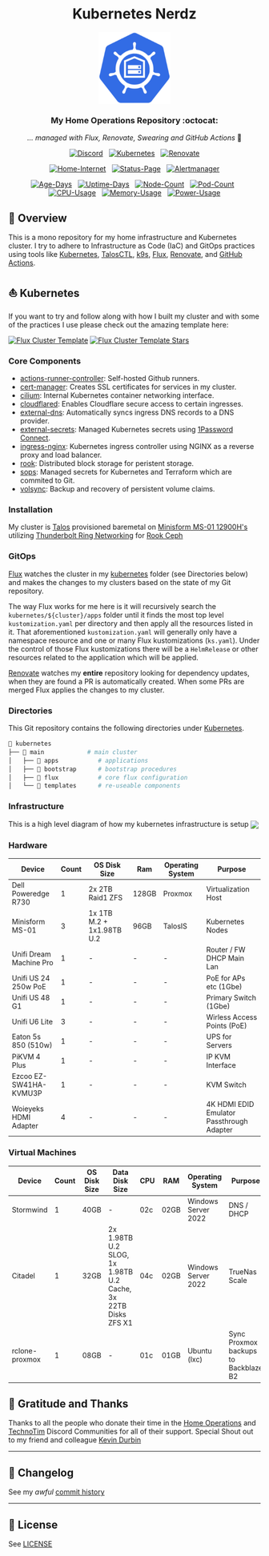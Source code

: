 <div align="center">

# Kubernetes Nerdz

<img src="https://raw.githubusercontent.com/gavinmcfall/home-ops/b5f6123f113a99aa744002eeef3856e95c797732/docs/src/assets/logo.png" align="center" width="144px" height="144px"/>

### My Home Operations Repository :octocat:

_... managed with Flux, Renovate, Swearing and GitHub Actions_ 🤖

</div>

<div align="center">

[![Discord](https://img.shields.io/discord/673534664354430999?style=for-the-badge&label&logo=discord&logoColor=white&color=blue)](https://discord.gg/home-operations)&nbsp;&nbsp;
[![Kubernetes](https://img.shields.io/endpoint?url=https%3A%2F%2Fkromgo.nerdz.cloud%2Fquery%3Fformat%3Dendpoint%26metric%3Dkubernetes_version&style=for-the-badge&logo=kubernetes&logoColor=white&color=blue&label=%20)](https://www.talos.dev/)&nbsp;&nbsp;
[![Renovate](https://img.shields.io/github/actions/workflow/status/gavinmcfall/home-ops/renovate.yaml?branch=main&label=&logo=renovatebot&style=for-the-badge&color=blue)](https://github.com/gavinmcfall/home-ops/actions/workflows/renovate.yaml)

</div>

<div align="center">

[![Home-Internet](https://img.shields.io/uptimerobot/status/m796131834-31972b9c59792f91867b7e32?color=brightgreeen&label=Home%20Internet&style=for-the-badge&logo=ubiquiti&logoColor=white)](https://status.nerdz.cloud)&nbsp;&nbsp;
[![Status-Page](https://img.shields.io/uptimerobot/status/m796131761-b1397cce0713b97ac72919e8?color=brightgreeen&label=Status%20Page&style=for-the-badge&logo=statuspage&logoColor=white)](https://status.nerdz.cloud)&nbsp;&nbsp;
[![Alertmanager](https://img.shields.io/uptimerobot/status/m796147470-2b0eda86fc73e344c858b2ac?color=brightgreeen&label=Alertmanager&style=for-the-badge&logo=prometheus&logoColor=white)](https://status.nerdz.cloud)

</div>

<div align="center">

[![Age-Days](https://img.shields.io/endpoint?url=https%3A%2F%2Fkromgo.nerdz.cloud%2Fquery%3Fformat%3Dendpoint%26metric%3Dcluster_age_days&style=flat-square&label=Age)](https://github.com/kashalls/kromgo/)&nbsp;&nbsp;
[![Uptime-Days](https://img.shields.io/endpoint?url=https%3A%2F%2Fkromgo.nerdz.cloud%2Fquery%3Fformat%3Dendpoint%26metric%3Dcluster_uptime_days&style=flat-square&label=Uptime)](https://github.com/kashalls/kromgo/)&nbsp;&nbsp;
[![Node-Count](https://img.shields.io/endpoint?url=https%3A%2F%2Fkromgo.nerdz.cloud%2Fquery%3Fformat%3Dendpoint%26metric%3Dcluster_node_count&style=flat-square&label=Nodes)](https://github.com/kashalls/kromgo/)&nbsp;&nbsp;
[![Pod-Count](https://img.shields.io/endpoint?url=https%3A%2F%2Fkromgo.nerdz.cloud%2Fquery%3Fformat%3Dendpoint%26metric%3Dcluster_pod_count&style=flat-square&label=Pods)](https://github.com/kashalls/kromgo/)&nbsp;&nbsp;
[![CPU-Usage](https://img.shields.io/endpoint?url=https%3A%2F%2Fkromgo.nerdz.cloud%2Fquery%3Fformat%3Dendpoint%26metric%3Dcluster_cpu_usage&style=flat-square&label=CPU)](https://github.com/kashalls/kromgo/)&nbsp;&nbsp;
[![Memory-Usage](https://img.shields.io/endpoint?url=https%3A%2F%2Fkromgo.nerdz.cloud%2Fquery%3Fformat%3Dendpoint%26metric%3Dcluster_memory_usage&style=flat-square&label=Memory)](https://github.com/kashalls/kromgo/)&nbsp;&nbsp;
[![Power-Usage](https://img.shields.io/endpoint?url=https%3A%2F%2Fkromgo.nerdz.cloud%2Fquery%3Fformat%3Dendpoint%26metric%3Dcluster_power_usage&style=flat-square&label=Power)](https://github.com/kashalls/kromgo/)

</div>

## 📖 Overview

This is a mono repository for my home infrastructure and Kubernetes cluster. I try to adhere to Infrastructure as Code (IaC) and GitOps practices using tools like [Kubernetes](https://kubernetes.io/), [TalosCTL](https://www.talos.dev/v1.7/learn-more/talosctl/), [k9s](https://k9scli.io/), [Flux](https://github.com/fluxcd/flux2), [Renovate](https://github.com/renovatebot/renovate), and [GitHub Actions](https://github.com/features/actions).

## ⛵ Kubernetes

If you want to try and follow along with how I built my cluster and with some of the practices I use please check out the amazing template here:

[![Flux Cluster Template](https://img.shields.io/badge/Cluster%20Template-1f6feb?style=for-the-badge)](https://github.com/onedr0p/cluster-template)
[![Flux Cluster Template Stars](https://img.shields.io/github/stars/onedr0p/cluster-template?style=for-the-badge&color=1f6feb)](https://github.com/onedr0p/cluster-template)

### Core Components

- [actions-runner-controller](https://github.com/actions/actions-runner-controller): Self-hosted Github runners.
- [cert-manager](https://github.com/cert-manager/cert-manager): Creates SSL certificates for services in my cluster.
- [cilium](https://github.com/cilium/cilium): Internal Kubernetes container networking interface.
- [cloudflared](https://github.com/cloudflare/cloudflared): Enables Cloudflare secure access to certain ingresses.
- [external-dns](https://github.com/kubernetes-sigs/external-dns): Automatically syncs ingress DNS records to a DNS provider.
- [external-secrets](https://github.com/external-secrets/external-secrets): Managed Kubernetes secrets using [1Password Connect](https://github.com/1Password/connect).
- [ingress-nginx](https://github.com/kubernetes/ingress-nginx): Kubernetes ingress controller using NGINX as a reverse proxy and load balancer.
- [rook](https://github.com/rook/rook): Distributed block storage for peristent storage.
- [sops](https://github.com/getsops/sops): Managed secrets for Kubernetes and Terraform which are commited to Git.
- [volsync](https://github.com/backube/volsync): Backup and recovery of persistent volume claims.

### Installation

My cluster is [Talos](https://www.talos.dev/) provisioned baremetal on [Minisform MS-01 12900H's](https://store.minisforum.com/products/minisforum-ms-01) utilizing [Thunderbolt Ring Networking](https://gist.github.com/gavinmcfall/ea6cb1233d3a300e9f44caf65a32d519) for [Rook Ceph](https://rook.io/)

### GitOps

[Flux](https://github.com/fluxcd/flux2) watches the cluster in my [kubernetes](./kubernetes/) folder (see Directories below) and makes the changes to my clusters based on the state of my Git repository.

The way Flux works for me here is it will recursively search the `kubernetes/${cluster}/apps` folder until it finds the most top level `kustomization.yaml` per directory and then apply all the resources listed in it. That aforementioned `kustomization.yaml` will generally only have a namespace resource and one or many Flux kustomizations (`ks.yaml`). Under the control of those Flux kustomizations there will be a `HelmRelease` or other resources related to the application which will be applied.

[Renovate](https://github.com/renovatebot/renovate) watches my **entire** repository looking for dependency updates, when they are found a PR is automatically created. When some PRs are merged Flux applies the changes to my cluster.

### Directories

This Git repository contains the following directories under [Kubernetes](./kubernetes/).

```sh
📁 kubernetes
├── 📁 main            # main cluster
│   ├── 📁 apps           # applications
│   ├── 📁 bootstrap      # bootstrap procedures
│   ├── 📁 flux           # core flux configuration
│   └── 📁 templates      # re-useable components
```

### Infrastructure

This is a high level diagram of how my kubernetes infrastructure is setup
<img src="https://raw.githubusercontent.com/gavinmcfall/home-ops/main/docs/src/assets/Nerdz_Infrastructure_v1.png" align="center"/>

### Hardware

| Device                  | Count | OS Disk Size              | Ram   | Operating System | Purpose                                   |
| ----------------------- | ----- | ------------------------- | ----- | ---------------- | ----------------------------------------- |
| Dell Poweredge R730     | 1     | 2x 2TB Raid1 ZFS          | 128GB | Proxmox          | Virtualization Host                       |
| Minisform MS-01         | 3     | 1x 1TB M.2 + 1x1.98TB U.2 | 96GB  | TalosIS          | Kubernetes Nodes                          |
| Unifi Dream Machine Pro | 1     | -                         | -     | -                | Router / FW DHCP Main Lan                 |
| Unifi US 24 250w PoE    | 1     | -                         | -     | -                | PoE for APs etc (1Gbe)                    |
| Unifi US 48 G1          | 1     | -                         | -     | -                | Primary Switch (1Gbe)                     |
| Unifi U6 Lite           | 3     | -                         | -     | -                | Wirless Access Points (PoE)               |
| Eaton 5s 850 (510w)     | 1     | -                         | -     | -                | UPS for Servers                           |
| PiKVM 4 Plus            | 1     | -                         | -     | -                | IP KVM Interface                          |
| Ezcoo EZ-SW41HA-KVMU3P  | 1     | -                         | -     | -                | KVM Switch                                |
| Woieyeks HDMI Adapter   | 4     | -                         | -     | -                | 4K HDMI EDID Emulator Passthrough Adapter |

### Virtual Machines

| Device         | Count | OS Disk Size | Data Disk Size                                                | CPU | RAM  | Operating System    | Purpose                              |
| -------------- | ----- | ------------ | ------------------------------------------------------------- | --- | ---- | ------------------- | ------------------------------------ |
| Stormwind      | 1     | 40GB         | -                                                             | 02c | 02GB | Windows Server 2022 | DNS / DHCP                           |
| Citadel        | 1     | 32GB         | 2x 1.98TB U.2 SLOG, 1x 1.98TB U.2 Cache, 3x 22TB Disks ZFS X1 | 04c | 02GB | Windows Server 2022 | TrueNas Scale                        |
| rclone-proxmox | 1     | 08GB         | -                                                             | 01c | 01GB | Ubuntu (lxc)        | Sync Proxmox backups to Backblaze B2 |

## 🤝 Gratitude and Thanks

Thanks to all the people who donate their time in the [Home Operations](https://discord.gg/home-operations) and [TechnoTim](https://l.technotim.live/discord) Discord Communities for all of their support. Special Shout out to my friend and colleague [Kevin Durbin](https://github.com/kevindurb)

---

## 📜 Changelog

See my _awful_ [commit history](https://github.com/gavinmcfall/home-ops/commits/main)

---

## 🔏 License

See [LICENSE](./LICENSE)
